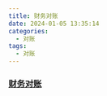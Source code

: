 ```yaml
---
title: 财务对账
date: 2024-01-05 13:35:14
categories:
  - 对账
tags:
  - 对账
---
```



### [财务对账](https://blog.pingxx.com/2018/08/17/cwdz/)

